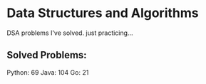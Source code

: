 # Data Structures and Algorithms
DSA problems I've solved. just practicing...

## Solved Problems:
Python: 69
Java: 104
Go: 21

